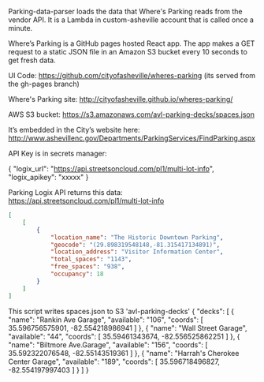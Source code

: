 Parking-data-parser loads the data that Where's Parking reads from the vendor API. It is a Lambda in custom-asheville account that is called once a minute.

Where’s Parking is a GitHub pages hosted React app. The app makes a GET request to a static JSON file in an Amazon S3 bucket every 10 seconds to get fresh data.

UI Code: https://github.com/cityofasheville/wheres-parking (its served from the gh-pages branch)

Where's Parking site: http://cityofasheville.github.io/wheres-parking/

AWS S3 bucket: https://s3.amazonaws.com/avl-parking-decks/spaces.json

It’s embedded in the City’s website here: http://www.ashevillenc.gov/Departments/ParkingServices/FindParking.aspx




API Key is in secrets manager:

{
"logix_url": "https://api.streetsoncloud.com/pl1/multi-lot-info",
"logix_apikey": "xxxxx"
}




Parking Logix API returns this data:
https://api.streetsoncloud.com/pl1/multi-lot-info
``` json
[
    [
        {
            "location_name": "The Historic Downtown Parking",
            "geocode": "(29.898319548148,-81.315417134891)",
            "location_address": "Visitor Information Center",
            "total_spaces": "1143",
            "free_spaces": "938",
            "occupancy": 18
        }
    ]
]
```

This script writes spaces.json to S3 'avl-parking-decks'
{
  "decks": [
    {
      "name": "Rankin Ave Garage",
      "available": "106",
      "coords": [
        35.596756575901,
        -82.554218986941
      ]
    },
    {
      "name": "Wall Street Garage",
      "available": "44",
      "coords": [
        35.59461343674,
        -82.556525862251
      ]
    },
    {
      "name": "Biltmore Ave.Garage",
      "available": "156",
      "coords": [
        35.592322076548,
        -82.55143519361
      ]
    },
    {
      "name": "Harrah's Cherokee Center Garage",
      "available": "189",
      "coords": [
        35.596718496827,
        -82.554197997403
      ]
    }
  ]
}
